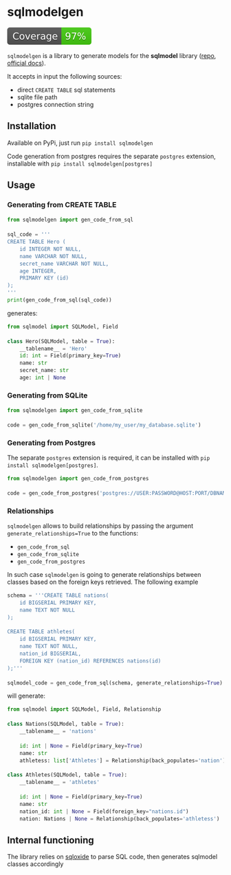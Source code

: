 # sqlmodelgen

![Coverage badge](https://raw.githubusercontent.com/nucccc/sqlmodelgen/python-coverage-comment-action-data/badge.svg)

`sqlmodelgen` is a library to generate models for the **sqlmodel** library ([repo](https://github.com/fastapi/sqlmodel), [official docs](https://sqlmodel.tiangolo.com/)).

It accepts in input the following sources:

* direct `CREATE TABLE` sql statements
* sqlite file path
* postgres connection string

## Installation

Available on PyPi, just run `pip install sqlmodelgen`

Code generation from postgres requires the separate `postgres` extension, installable with `pip install sqlmodelgen[postgres]`

## Usage

### Generating from CREATE TABLE

```python
from sqlmodelgen import gen_code_from_sql

sql_code = '''
CREATE TABLE Hero (
	id INTEGER NOT NULL, 
	name VARCHAR NOT NULL, 
	secret_name VARCHAR NOT NULL, 
	age INTEGER, 
	PRIMARY KEY (id)
);
'''
print(gen_code_from_sql(sql_code))

```

generates:

```python
from sqlmodel import SQLModel, Field

class Hero(SQLModel, table = True):
    __tablename__ = 'Hero'
    id: int = Field(primary_key=True)
    name: str
    secret_name: str
    age: int | None
```

### Generating from SQLite

```python
from sqlmodelgen import gen_code_from_sqlite

code = gen_code_from_sqlite('/home/my_user/my_database.sqlite')
```

### Generating from Postgres

The separate `postgres` extension is required, it can be installed with `pip install sqlmodelgen[postgres]`.

```python
from sqlmodelgen import gen_code_from_postgres

code = gen_code_from_postgres('postgres://USER:PASSWORD@HOST:PORT/DBNAME')
```

### Relationships

`sqlmodelgen` allows to build relationships by passing the argument `generate_relationships=True` to the functions:

* `gen_code_from_sql`
* `gen_code_from_sqlite`
* `gen_code_from_postgres`

In such case `sqlmodelgen` is going to generate relationships between classes based on the foreign keys retrieved.
The following example

```python
schema = '''CREATE TABLE nations(
    id BIGSERIAL PRIMARY KEY,
    name TEXT NOT NULL
);

CREATE TABLE athletes(
    id BIGSERIAL PRIMARY KEY,
    name TEXT NOT NULL,
    nation_id BIGSERIAL,
    FOREIGN KEY (nation_id) REFERENCES nations(id)
);'''

sqlmodel_code = gen_code_from_sql(schema, generate_relationships=True)
```

will generate:

```python
from sqlmodel import SQLModel, Field, Relationship

class Nations(SQLModel, table = True):
    __tablename__ = 'nations'

    id: int | None = Field(primary_key=True)
    name: str
    athletess: list['Athletes'] = Relationship(back_populates='nation')
                                                                             
class Athletes(SQLModel, table = True):
    __tablename__ = 'athletes'

    id: int | None = Field(primary_key=True)
    name: str
    nation_id: int | None = Field(foreign_key="nations.id")
    nation: Nations | None = Relationship(back_populates='athletess')
```

## Internal functioning

The library relies on [sqloxide](https://github.com/wseaton/sqloxide) to parse SQL code, then generates sqlmodel classes accordingly
